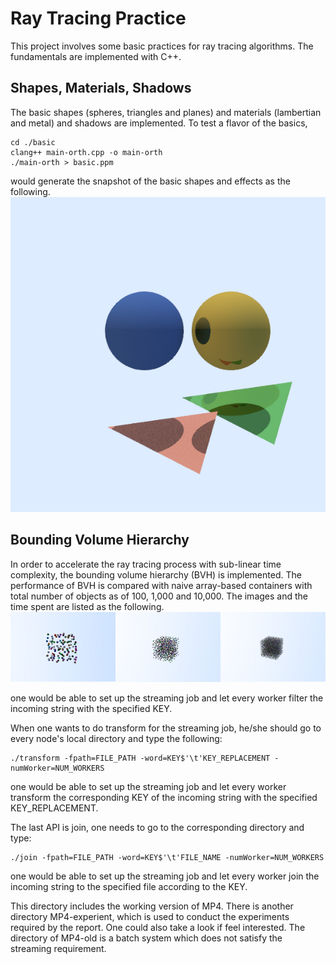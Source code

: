 # Ray Tracing Practice
This project involves some basic practices for ray tracing algorithms. The fundamentals are implemented with C++.

## Shapes, Materials, Shadows
The basic shapes (spheres, triangles and planes) and materials (lambertian and metal) and shadows are implemented. To test a flavor of the basics,
```
cd ./basic
clang++ main-orth.cpp -o main-orth
./main-orth > basic.ppm
```
would generate the snapshot of the basic shapes and effects as the following.
![Alt text](./images/basic.png?raw=true "Basics")


## Bounding Volume Hierarchy
In order to accelerate the ray tracing process with sub-linear time complexity, the bounding volume hierarchy (BVH) is implemented. The performance of BVH is compared with naive array-based containers with total number of objects as of 100, 1,000 and 10,000. The images and the time spent are listed as the following.
![Alt text](./images/bvh.png?raw=true "bvh")





one would be able to set up the streaming job and let every worker filter the incoming string with the specified KEY.

When one wants to do transform for the streaming job, he/she should go to every node's local directory and type the following:
```
./transform -fpath=FILE_PATH -word=KEY$'\t'KEY_REPLACEMENT -numWorker=NUM_WORKERS
```
one would be able to set up the streaming job and let every worker transform the corresponding KEY of the incoming string with the specified KEY_REPLACEMENT.

The last API is join, one needs to go to the corresponding directory and type:
```
./join -fpath=FILE_PATH -word=KEY$'\t'FILE_NAME -numWorker=NUM_WORKERS
```
one would be able to set up the streaming job and let every worker join the incoming string to the specified file according to the KEY.

This directory includes the working version of MP4. There is another directory MP4-experient, which is used to conduct the experiments required by the report. One could also take a look if feel interested. The directory of MP4-old is a batch system which does not satisfy the streaming requirement.
